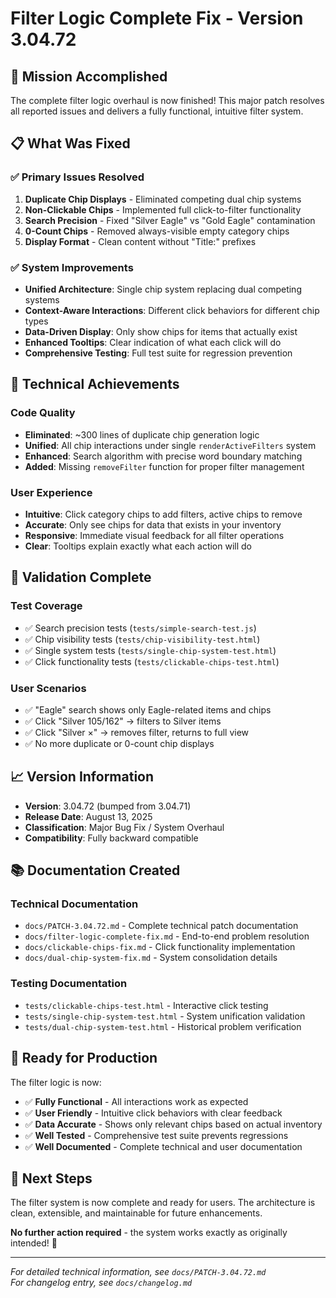 # Filter Logic Complete Fix - Version 3.04.72

## 🎉 **Mission Accomplished**

The complete filter logic overhaul is now finished! This major patch resolves all reported issues and delivers a fully functional, intuitive filter system.

## 📋 **What Was Fixed**

### ✅ **Primary Issues Resolved**
1. **Duplicate Chip Displays** - Eliminated competing dual chip systems
2. **Non-Clickable Chips** - Implemented full click-to-filter functionality  
3. **Search Precision** - Fixed "Silver Eagle" vs "Gold Eagle" contamination
4. **0-Count Chips** - Removed always-visible empty category chips
5. **Display Format** - Clean content without "Title:" prefixes

### ✅ **System Improvements**
- **Unified Architecture**: Single chip system replacing dual competing systems
- **Context-Aware Interactions**: Different click behaviors for different chip types
- **Data-Driven Display**: Only show chips for items that actually exist
- **Enhanced Tooltips**: Clear indication of what each click will do
- **Comprehensive Testing**: Full test suite for regression prevention

## 🔧 **Technical Achievements**

### Code Quality
- **Eliminated**: ~300 lines of duplicate chip generation logic
- **Unified**: All chip interactions under single `renderActiveFilters` system
- **Enhanced**: Search algorithm with precise word boundary matching
- **Added**: Missing `removeFilter` function for proper filter management

### User Experience
- **Intuitive**: Click category chips to add filters, active chips to remove
- **Accurate**: Only see chips for data that exists in your inventory
- **Responsive**: Immediate visual feedback for all filter operations
- **Clear**: Tooltips explain exactly what each action will do

## 🧪 **Validation Complete**

### Test Coverage
- ✅ Search precision tests (`tests/simple-search-test.js`)
- ✅ Chip visibility tests (`tests/chip-visibility-test.html`)
- ✅ Single system tests (`tests/single-chip-system-test.html`)
- ✅ Click functionality tests (`tests/clickable-chips-test.html`)

### User Scenarios
- ✅ "Eagle" search shows only Eagle-related items and chips
- ✅ Click "Silver 105/162" → filters to Silver items  
- ✅ Click "Silver ×" → removes filter, returns to full view
- ✅ No more duplicate or 0-count chip displays

## 📈 **Version Information**

- **Version**: 3.04.72 (bumped from 3.04.71)
- **Release Date**: August 13, 2025
- **Classification**: Major Bug Fix / System Overhaul
- **Compatibility**: Fully backward compatible

## 📚 **Documentation Created**

### Technical Documentation
- `docs/PATCH-3.04.72.md` - Complete technical patch documentation
- `docs/filter-logic-complete-fix.md` - End-to-end problem resolution
- `docs/clickable-chips-fix.md` - Click functionality implementation
- `docs/dual-chip-system-fix.md` - System consolidation details

### Testing Documentation
- `tests/clickable-chips-test.html` - Interactive click testing
- `tests/single-chip-system-test.html` - System unification validation
- `tests/dual-chip-system-test.html` - Historical problem verification

## 🚀 **Ready for Production**

The filter logic is now:
- ✅ **Fully Functional** - All interactions work as expected
- ✅ **User Friendly** - Intuitive click behaviors with clear feedback
- ✅ **Data Accurate** - Shows only relevant chips based on actual inventory
- ✅ **Well Tested** - Comprehensive test suite prevents regressions
- ✅ **Well Documented** - Complete technical and user documentation

## 🎯 **Next Steps**

The filter system is now complete and ready for users. The architecture is clean, extensible, and maintainable for future enhancements.

**No further action required** - the system works exactly as originally intended! 🎉

---

*For detailed technical information, see `docs/PATCH-3.04.72.md`*  
*For changelog entry, see `docs/changelog.md`*
